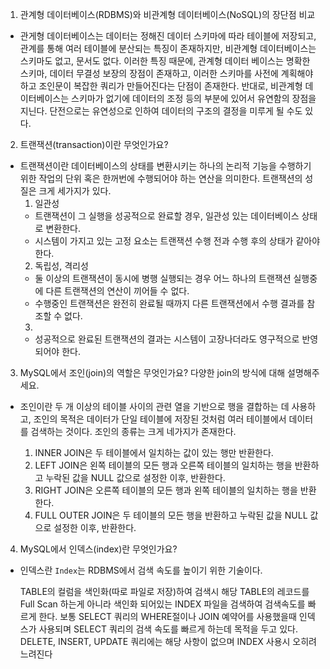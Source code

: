 1. 관계형 데이터베이스(RDBMS)와 비관계형 데이터베이스(NoSQL)의 장단점 비교

- 관게형 데이터베이스는 데이터는 정해진 데이터 스키마에 따라 테이블에 저장되고, 관계를 통해 여러 테이블에 분산되는 특징이 존재하지만,
  비관계형 데이터베이스는 스키마도 없고, 문서도 없다.
  이러한 특징 때문에, 
  관계형 데이터 베이스는 명확한 스키마, 데이터 무결성 보장의 장점이 존재하고, 이러한 스키마를 사전에 계획해야하고 조인문이 복잡한 쿼리가 만들어진다는 단점이 존재한다.
  반대로, 비관계형 데이터베이스는 스키마가 없기에 데이터의 조정 등의 부분에 있어서 유연함의 장점을 지닌다.
  단전으로는 유연성으로 인하여 데이터의 구조의 결정을 미루게 될 수도 있다.
  

2. 트랜잭션(transaction)이란 무엇인가요?

- 트랜잭션이란 데이터베이스의 상태를 변환시키는 하나의 논리적 기능을 수행하기 위한 작업의 단위 혹은 한꺼번에 수행되어야 하는 연산을 의미한다.
  트랜잭션의 성질은 크게 세가지가 있다.
  1. 일관성
    - 트랜잭션이 그 실행을 성공적으로 완료할 경우, 일관성 있는 데이터베이스 상태로 변환한다.
    - 시스템이 가지고 있는 고정 요소는 트랜잭션 수행 전과 수행 후의 상태가 같아야 한다.
  2. 독립성, 격리성
    -  둘 이상의 트랜잭션이 동시에 병행 실행되는 경우 어느 하나의 트랜잭션 실행중에 다른 트랜잭션의 연산이 끼어들 수 없다.
    - 수행중인 트랜잭션은 완전히 완료될 때까지 다른 트랜잭션에서 수행 결과를 참조할 수 없다.
  3. 
    - 성공적으로 완료된 트랜잭션의 결과는 시스템이 고장나더라도 영구적으로 반영되어야 한다.

3. MySQL에서 조인(join)의 역할은 무엇인가요? 다양한 join의 방식에 대해 설명해주세요.
  - 조인이란 두 개 이상의 테이블 사이의 관련 열을 기반으로 행을 결합하는 데 사용하고, 조인의 목적은 데이터가 단일 테이블에 저장된 것처럼 여러 테이블에서 데이터를 검색하는 것이다.
    조인의 종류는 크게 네가지가 존재한다.
      
      1. INNER JOIN은 두 테이블에서 일치하는 값이 있는 행만 반환한다.
	  2. LEFT JOIN은 왼쪽 테이블의 모든 행과 오른쪽 테이블의 일치하는 행을 반환하고 누락된 값을 NULL 값으로 설정한 이후, 반환한다.
	  3. RIGHT JOIN은 오른쪽 테이블의 모든 행과 왼쪽 테이블의 일치하는 행을 반환한다.
	  4. FULL OUTER JOIN은 두 테이블의 모든 행을 반환하고 누락된 값을 NULL 값으로 설정한 이후, 반환한다.

4. MySQL에서 인덱스(index)란 무엇인가요?

- 인덱스란 `Index`는 RDBMS에서 검색 속도를 높이기 위한 기술이다. 

  TABLE의 컬럼을 색인화(따로 파일로 저장)하여 검색시 해당 TABLE의 레코드를 Full Scan 하는게 아니라 색인화 되어있는 INDEX 파일을 검색하여 검색속도를 빠르게 한다.
  보통 SELECT 쿼리의 WHERE절이나 JOIN 예약어를 사용했을때 인덱스가 사용되며 SELECT 쿼리의 검색 속도를 빠르게 하는데 목적을 두고 있다.
  DELETE, INSERT, UPDATE 쿼리에는 해당 사항이 없으며 INDEX 사용시 오히려 느려진다
